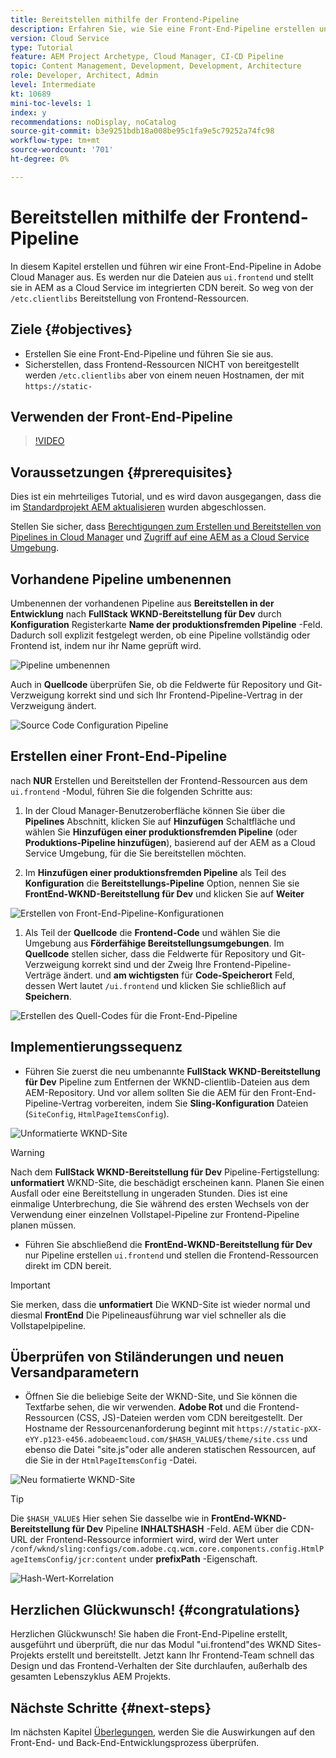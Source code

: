 ```yaml
---
title: Bereitstellen mithilfe der Frontend-Pipeline
description: Erfahren Sie, wie Sie eine Front-End-Pipeline erstellen und ausführen, die Frontend-Ressourcen erstellt und in AEM as a Cloud Service für das integrierte CDN bereitgestellt wird.
version: Cloud Service
type: Tutorial
feature: AEM Project Archetype, Cloud Manager, CI-CD Pipeline
topic: Content Management, Development, Development, Architecture
role: Developer, Architect, Admin
level: Intermediate
kt: 10689
mini-toc-levels: 1
index: y
recommendations: noDisplay, noCatalog
source-git-commit: b3e9251bdb18a008be95c1fa9e5c79252a74fc98
workflow-type: tm+mt
source-wordcount: '701'
ht-degree: 0%

---
```



# Bereitstellen mithilfe der Frontend-Pipeline

In diesem Kapitel erstellen und führen wir eine Front-End-Pipeline in Adobe Cloud Manager aus. Es werden nur die Dateien aus `ui.frontend` und stellt sie in AEM as a Cloud Service im integrierten CDN bereit. So weg von der  `/etc.clientlibs` Bereitstellung von Frontend-Ressourcen.


## Ziele {#objectives}

* Erstellen Sie eine Front-End-Pipeline und führen Sie sie aus.
* Sicherstellen, dass Frontend-Ressourcen NICHT von bereitgestellt werden `/etc.clientlibs` aber von einem neuen Hostnamen, der mit `https://static-`

## Verwenden der Front-End-Pipeline

>[!VIDEO](https://video.tv.adobe.com/v/3409420?quality=12&learn=on)

## Voraussetzungen {#prerequisites}

Dies ist ein mehrteiliges Tutorial, und es wird davon ausgegangen, dass die im [Standardprojekt AEM aktualisieren](./update-project.md) wurden abgeschlossen.

Stellen Sie sicher, dass [Berechtigungen zum Erstellen und Bereitstellen von Pipelines in Cloud Manager](https://experienceleague.adobe.com/docs/experience-manager-cloud-manager/content/requirements/users-and-roles.html?lang=en#role-definitions) und [Zugriff auf eine AEM as a Cloud Service Umgebung](https://experienceleague.adobe.com/docs/experience-manager-cloud-service/content/implementing/using-cloud-manager/manage-environments.html).

## Vorhandene Pipeline umbenennen

Umbenennen der vorhandenen Pipeline aus __Bereitstellen in der Entwicklung__ nach  __FullStack WKND-Bereitstellung für Dev__ durch __Konfiguration__ Registerkarte __Name der produktionsfremden Pipeline__ -Feld. Dadurch soll explizit festgelegt werden, ob eine Pipeline vollständig oder Frontend ist, indem nur ihr Name geprüft wird.

![Pipeline umbenennen](assets/fullstack-wknd-deploy-dev-pipeline.png)


Auch in __Quellcode__ überprüfen Sie, ob die Feldwerte für Repository und Git-Verzweigung korrekt sind und sich Ihr Frontend-Pipeline-Vertrag in der Verzweigung ändert.

![Source Code Configuration Pipeline](assets/fullstack-wknd-source-code-config.png)


## Erstellen einer Front-End-Pipeline

nach __NUR__ Erstellen und Bereitstellen der Frontend-Ressourcen aus dem `ui.frontend` -Modul, führen Sie die folgenden Schritte aus:

1. In der Cloud Manager-Benutzeroberfläche können Sie über die __Pipelines__ Abschnitt, klicken Sie auf __Hinzufügen__ Schaltfläche und wählen Sie __Hinzufügen einer produktionsfremden Pipeline__ (oder __Produktions-Pipeline hinzufügen__), basierend auf der AEM as a Cloud Service Umgebung, für die Sie bereitstellen möchten.

1. Im __Hinzufügen einer produktionsfremden Pipeline__ als Teil des __Konfiguration__ die __Bereitstellungs-Pipeline__ Option, nennen Sie sie __FrontEnd-WKND-Bereitstellung für Dev__ und klicken Sie auf __Weiter__

![Erstellen von Front-End-Pipeline-Konfigurationen](assets/create-frontend-pipeline-configs.png)

1. Als Teil der __Quellcode__ die __Frontend-Code__ und wählen Sie die Umgebung aus __Förderfähige Bereitstellungsumgebungen__. Im __Quellcode__ stellen sicher, dass die Feldwerte für Repository und Git-Verzweigung korrekt sind und der Zweig Ihre Frontend-Pipeline-Verträge ändert.
und __am wichtigsten__ für __Code-Speicherort__ Feld, dessen Wert lautet `/ui.frontend` und klicken Sie schließlich auf __Speichern__.

![Erstellen des Quell-Codes für die Front-End-Pipeline](assets/create-frontend-pipeline-source-code.png)


## Implementierungssequenz

* Führen Sie zuerst die neu umbenannte __FullStack WKND-Bereitstellung für Dev__ Pipeline zum Entfernen der WKND-clientlib-Dateien aus dem AEM-Repository. Und vor allem sollten Sie die AEM für den Front-End-Pipeline-Vertrag vorbereiten, indem Sie __Sling-Konfiguration__ Dateien (`SiteConfig`, `HtmlPageItemsConfig`).

![Unformatierte WKND-Site](assets/unstyled-wknd-site.png)

>[!WARNING]
>
>Nach dem __FullStack WKND-Bereitstellung für Dev__ Pipeline-Fertigstellung: __unformatiert__ WKND-Site, die beschädigt erscheinen kann. Planen Sie einen Ausfall oder eine Bereitstellung in ungeraden Stunden. Dies ist eine einmalige Unterbrechung, die Sie während des ersten Wechsels von der Verwendung einer einzelnen Vollstapel-Pipeline zur Frontend-Pipeline planen müssen.


* Führen Sie abschließend die __FrontEnd-WKND-Bereitstellung für Dev__ nur Pipeline erstellen `ui.frontend` und stellen die Frontend-Ressourcen direkt im CDN bereit.

>[!IMPORTANT]
>
>Sie merken, dass die __unformatiert__ Die WKND-Site ist wieder normal und diesmal __FrontEnd__ Die Pipelineausführung war viel schneller als die Vollstapelpipeline.

## Überprüfen von Stiländerungen und neuen Versandparametern

* Öffnen Sie die beliebige Seite der WKND-Site, und Sie können die Textfarbe sehen, die wir verwenden. __Adobe Rot__ und die Frontend-Ressourcen (CSS, JS)-Dateien werden vom CDN bereitgestellt. Der Hostname der Ressourcenanforderung beginnt mit `https://static-pXX-eYY.p123-e456.adobeaemcloud.com/$HASH_VALUE$/theme/site.css` und ebenso die Datei &quot;site.js&quot;oder alle anderen statischen Ressourcen, auf die Sie in der `HtmlPageItemsConfig` -Datei.


![Neu formatierte WKND-Site](assets/newly-styled-wknd-site.png)



>[!TIP]
>
>Die `$HASH_VALUE$` Hier sehen Sie dasselbe wie in __FrontEnd-WKND-Bereitstellung für Dev__  Pipeline __INHALTSHASH__ -Feld. AEM über die CDN-URL der Frontend-Ressource informiert wird, wird der Wert unter `/conf/wknd/sling:configs/com.adobe.cq.wcm.core.components.config.HtmlPageItemsConfig/jcr:content` under __prefixPath__ -Eigenschaft.


![Hash-Wert-Korrelation](assets/hash-value-correlartion.png)



## Herzlichen Glückwunsch! {#congratulations}

Herzlichen Glückwunsch! Sie haben die Front-End-Pipeline erstellt, ausgeführt und überprüft, die nur das Modul &quot;ui.frontend&quot;des WKND Sites-Projekts erstellt und bereitstellt. Jetzt kann Ihr Frontend-Team schnell das Design und das Frontend-Verhalten der Site durchlaufen, außerhalb des gesamten Lebenszyklus AEM Projekts.

## Nächste Schritte {#next-steps}

Im nächsten Kapitel [Überlegungen](considerations.md), werden Sie die Auswirkungen auf den Front-End- und Back-End-Entwicklungsprozess überprüfen.

